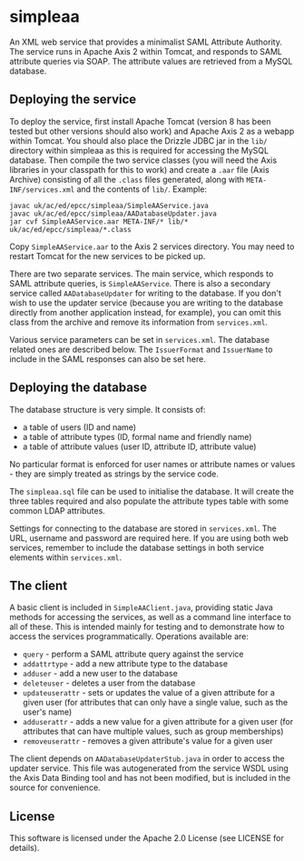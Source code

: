 # simpleaa

An XML web service that provides a minimalist SAML Attribute Authority. The service runs in Apache Axis 2 within Tomcat, and responds to SAML attribute queries via SOAP. The attribute values are retrieved from a MySQL database.


## Deploying the service

To deploy the service, first install Apache Tomcat (version 8 has been tested but other versions should also work) and Apache Axis 2 as a webapp within Tomcat. You should also place the Drizzle JDBC jar in the `lib/` directory within simpleaa as this is required for accessing the MySQL database. Then compile the two service classes (you will need the Axis libraries in your classpath for this to work) and create a `.aar` file (Axis Archive) consisting of all the `.class` files generated, along with `META-INF/services.xml` and the contents of `lib/`. Example:

```
javac uk/ac/ed/epcc/simpleaa/SimpleAAService.java
javac uk/ac/ed/epcc/simpleaa/AADatabaseUpdater.java
jar cvf SimpleAAService.aar META-INF/* lib/* uk/ac/ed/epcc/simpleaa/*.class
```

Copy `SimpleAAService.aar` to the Axis 2 services directory. You may need to restart Tomcat for the new services to be picked up.

There are two separate services. The main service, which responds to SAML attribute queries, is `SimpleAAService`. There is also a secondary service called `AADatabaseUpdater` for writing to the database. If you don't wish to use the updater service (because you are writing to the database directly from another application instead, for example), you can omit this class from the archive and remove its information from `services.xml`.

Various service parameters can be set in `services.xml`. The database related ones are described below. The `IssuerFormat` and `IssuerName` to include in the SAML responses can also be set here.


## Deploying the database

The database structure is very simple. It consists of:

* a table of users (ID and name)
* a table of attribute types (ID, formal name and friendly name)
* a table of attribute values (user ID, attribute ID, attribute value)

No particular format is enforced for user names or attribute names or values - they are simply treated as strings by the service code.

The `simpleaa.sql` file can be used to initialise the database. It will create the three tables required and also populate the attribute types table with some common LDAP attributes.

Settings for connecting to the database are stored in `services.xml`. The URL, username and password are required here. If you are using both web services, remember to include the database settings in both service elements within `services.xml`.


## The client

A basic client is included in `SimpleAAClient.java`, providing static Java methods for accessing the services, as well as a command line interface to all of these. This is intended mainly for testing and to demonstrate how to access the services programmatically. Operations available are:

* `query` - perform a SAML attribute query against the service
* `addattrtype` - add a new attribute type to the database
* `adduser` - add a new user to the database
* `deleteuser` - deletes a user from the database
* `updateuserattr` - sets or updates the value of a given attribute for a given user (for attributes that can only have a single value, such as the user's name)
* `adduserattr` - adds a new value for a given attribute for a given user (for attributes that can have multiple values, such as group memberships)
* `removeuserattr` - removes a given attribute's value for a given user

The client depends on `AADatabaseUpdaterStub.java` in order to access the updater service. This file was autogenerated from the service WSDL using the Axis Data Binding tool and has not been modified, but is included in the source for convenience.


## License

This software is licensed under the Apache 2.0 License (see LICENSE for details).

